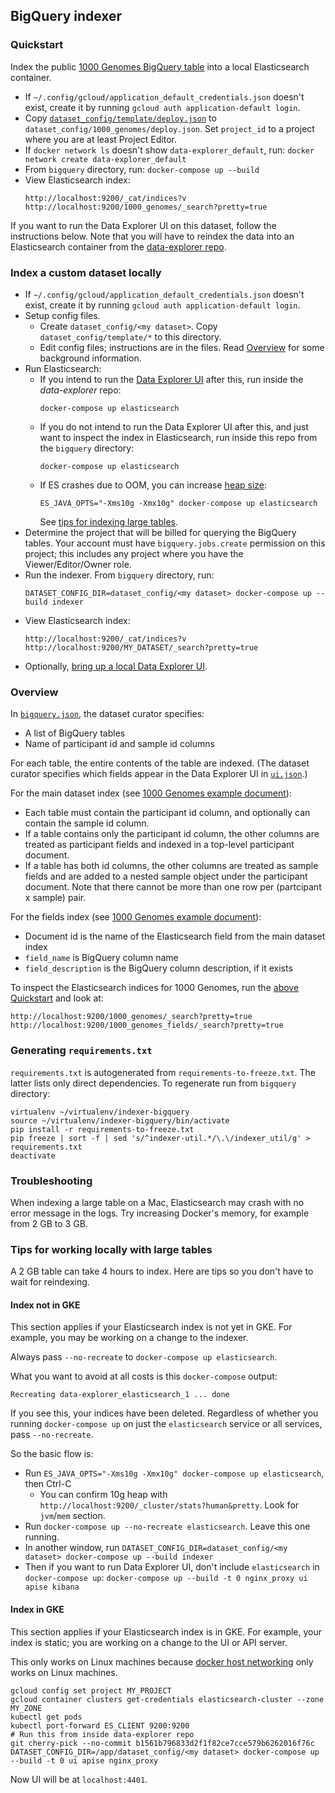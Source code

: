 ## BigQuery indexer

### Quickstart

Index the public [1000 Genomes BigQuery table](https://bigquery.cloud.google.com/table/genomics-public-data:1000_genomes.sample_info)
into a local Elasticsearch container.

* If `~/.config/gcloud/application_default_credentials.json` doesn't exist,
create it by running `gcloud auth application-default login`.
* Copy [`dataset_config/template/deploy.json`](https://github.com/DataBiosphere/data-explorer-indexers/blob/master/dataset_config/template/deploy.json)
to `dataset_config/1000_genomes/deploy.json`. Set `project_id` to a project
where you are at least Project Editor.
* If `docker network ls` doesn't show `data-explorer_default`, run:
`docker network create data-explorer_default`
* From `bigquery` directory, run: `docker-compose up --build`
* View Elasticsearch index:
  ```
  http://localhost:9200/_cat/indices?v
  http://localhost:9200/1000_genomes/_search?pretty=true
  ```

If you want to run the Data Explorer UI on this dataset, follow the instructions
below. Note that you will have to reindex the data into an Elasticsearch
container from the [data-explorer repo](https://github.com/DataBiosphere/data-explorer/).

### Index a custom dataset locally

* If `~/.config/gcloud/application_default_credentials.json` doesn't exist,
create it by running `gcloud auth application-default login`.
* Setup config files.
  * Create `dataset_config/<my dataset>`. Copy `dataset_config/template/*` to this directory.
  * Edit config files; instructions are in the files. Read
  [Overview](https://github.com/DataBiosphere/data-explorer-indexers#overview)
  for some background information.
* Run Elasticsearch:
  * If you intend to run the [Data Explorer UI](https://github.com/DataBiosphere/data-explorer/)
  after this, run inside the *data-explorer* repo:
    ```
    docker-compose up elasticsearch
    ```
  * If you do not intend to run the Data Explorer UI after this, and just want
  to inspect the index in Elasticsearch, run inside this repo from the
  `bigquery` directory:
    ```
    docker-compose up elasticsearch
    ```
  * If ES crashes due to OOM, you can increase [heap size](https://www.elastic.co/guide/en/elasticsearch/reference/current/heap-size.html):
    ```
    ES_JAVA_OPTS="-Xms10g -Xmx10g" docker-compose up elasticsearch
    ```
    See [tips for indexing large tables](https://github.com/DataBiosphere/data-explorer-indexers/tree/master/bigquery#tips-for-indexing-large-tables-locally).
* Determine the project that will be billed for querying the BigQuery tables.
Your account must have `bigquery.jobs.create` permission on this project; this
includes any project where you have the Viewer/Editor/Owner role.
* Run the indexer. From `bigquery` directory, run:
  ```
  DATASET_CONFIG_DIR=dataset_config/<my dataset> docker-compose up --build indexer
  ```
* View Elasticsearch index:
  ```
  http://localhost:9200/_cat/indices?v
  http://localhost:9200/MY_DATASET/_search?pretty=true
  ```
* Optionally, [bring up a local Data Explorer UI](https://github.com/DataBiosphere/data-explorer/blob/5441559c57ab7a2e0813e8e4fe7e19a9394f1bdf/README.md#run-local-data-explorer-with-a-specific-dataset).

### Overview

In [`bigquery.json`](https://github.com/DataBiosphere/data-explorer-indexers/blob/master/dataset_config/template/bigquery.json),
the dataset curator specifies:

- A list of BigQuery tables
- Name of participant id and sample id columns

For each table, the entire contents of the table are indexed.
(The dataset curator specifies which fields appear in the Data
Explorer UI in [`ui.json`](https://github.com/DataBiosphere/data-explorer/blob/master/dataset_config/template/ui.json).)

For the main dataset index (see [1000 Genomes example document](https://github.com/DataBiosphere/data-explorer-indexers/blob/master/README.md#main-dataset-index)):
- Each table must contain the participant id column, and optionally can contain the sample id column.
- If a table contains only the participant id column, the other columns are treated as participant fields and indexed in a top-level participant document.
- If a table has both id columns, the other columns are treated as sample fields and are added to a nested sample object under the participant document. Note that there cannot be more than one row per (partcipant x sample) pair.

For the fields index (see [1000 Genomes example document](https://github.com/DataBiosphere/data-explorer-indexers/blob/master/README.md#fields-index)):
- Document id is the name of the Elasticsearch field from the main dataset index
- `field_name` is BigQuery column name
- `field_description` is the BigQuery column description, if it exists

To inspect the Elasticsearch indices for 1000 Genomes, run
the [above Quickstart](https://github.com/DataBiosphere/data-explorer-indexers/tree/master/bigquery#quickstart)
and look at:
```
http://localhost:9200/1000_genomes/_search?pretty=true
http://localhost:9200/1000_genomes_fields/_search?pretty=true
```

### Generating `requirements.txt`

`requirements.txt` is autogenerated from `requirements-to-freeze.txt`. The
latter lists only direct dependencies. To regenerate run from `bigquery` directory:

```
virtualenv ~/virtualenv/indexer-bigquery
source ~/virtualenv/indexer-bigquery/bin/activate
pip install -r requirements-to-freeze.txt
pip freeze | sort -f | sed 's/^indexer-util.*/\.\/indexer_util/g' > requirements.txt
deactivate
```

### Troubleshooting

When indexing a large table on a Mac, Elasticsearch may crash with no error
message in the logs. Try increasing Docker's memory, for example from 2 GB to
3 GB.

### Tips for working locally with large tables

A 2 GB table can take 4 hours to index. Here are tips so you don't have to wait
for reindexing.

#### Index not in GKE

This section applies if your Elasticsearch index is not yet in GKE. For example,
you may be working on a change to the indexer.

Always pass `--no-recreate` to `docker-compose up elasticsearch`.

What you want to avoid at all costs is this `docker-compose` output:
```
Recreating data-explorer_elasticsearch_1 ... done
```
If you see this, your indices have been deleted. Regardless of whether you running `docker-compose up` on just the `elasticsearch` service or all services, pass `--no-recreate`.

So the basic flow is:
- Run `ES_JAVA_OPTS="-Xms10g -Xmx10g" docker-compose up elasticsearch`, then Ctrl-C
  - You can confirm 10g heap with `http://localhost:9200/_cluster/stats?human&pretty`.
  Look for `jvm`/`mem` section.
- Run `docker-compose up --no-recreate elasticsearch`. Leave this one running.
- In another window, run `DATASET_CONFIG_DIR=dataset_config/<my dataset> docker-compose up --build indexer`
- Then if you want to run Data Explorer UI, don't include `elasticsearch` in
  `docker-compose up`: `docker-compose up --build -t 0 nginx_proxy ui apise kibana`

#### Index in GKE

This section applies if your Elasticsearch index is in GKE. For example,
your index is static; you are working on a change to the UI or API server.

This only works on Linux machines because [docker host networking](https://docs.docker.com/network/host/)
only works on Linux machines.

```
gcloud config set project MY_PROJECT
gcloud container clusters get-credentials elasticsearch-cluster --zone MY_ZONE
kubectl get pods
kubectl port-forward ES_CLIENT 9200:9200
# Run this from inside data-explorer repo
git cherry-pick --no-commit b1561b796833d2f1f82ce7cce579b6262016f76c
DATASET_CONFIG_DIR=/app/dataset_config/<my dataset> docker-compose up --build -t 0 ui apise nginx_proxy
```
Now UI will be at `localhost:4401`.
